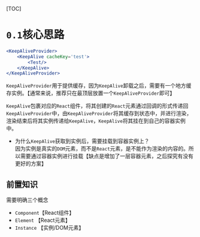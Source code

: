 [TOC]

# `0.1`核心思路
```jsx
<KeepAliveProvider>
    <KeepAlive cacheKey='test'>
        <Test/>
    </KeepAlive>
</KeepAliveProvider>
```

`KeepAliveProvider`用于提供缓存，因为`KeepAlive`卸载之后，需要有一个地方缓存实例。【通常来说，推荐只在最顶层放置一个`KeepAliveProvider`即可】

`KeepAlive`包裹对应的`React`组件，将其创建的`React`元素通过回调的形式传递回`KeepAliveProvider`中，由`KeepAliveProvider`将其缓存到状态中，并进行渲染，渲染结束后将其实例传递给`KeepAlive`，`KeepAlive`将其挂在到自己的容器实例中。

- 为什么`KeepAlive`获取到实例后，需要挂载到容器实例上？<br/>
因为实例是真实的`DOM`元素，而不是`React`元素，是不能作为渲染的内容的。所以需要通过容器实例进行挂载【缺点是增加了一层容器元素，之后探究有没有更好的方案】

## 前置知识
需要明确三个概念
- `Component`【React组件】
- `Element` 【React元素】
- `Instance` 【实例/DOM元素】

